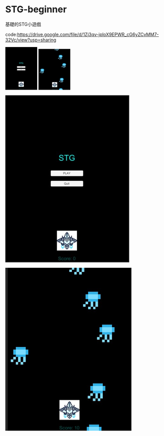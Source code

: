 # STG-beginner

基礎的STG小遊戲

code:https://drive.google.com/file/d/1Zj3qv-jploX9EPWR_cG6yZCvMM7-32Vc/view?usp=sharing

<p float="left">
  <img src="https://github.com/ashyfox/STG-beginner/blob/main/2022-04-21_214939.jpg" width="100" />
  <img src="https://github.com/ashyfox/STG-beginner/blob/main/2022-04-21_215013.jpg" width="100" /> 

</p>


![image](https://github.com/ashyfox/STG-beginner/blob/main/2022-04-21_214939.jpg)


![image](https://github.com/ashyfox/STG-beginner/blob/main/2022-04-21_215013.jpg)
